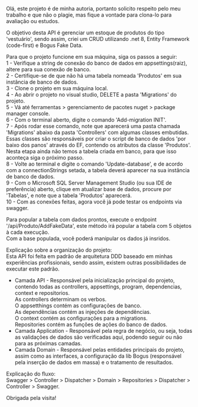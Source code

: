Olá, este projeto é de minha autoria, portanto solicito respeito pelo meu trabalho e que não o plagie,
mas fique a vontade para clona-lo para avaliação ou estudos.    

O objetivo desta API é gerenciar um estoque de produtos do tipo 'vestuário', 
sendo assim, criei um CRUD utilizando .net 8, Entity Framework (code-first) e Bogus Fake Data.       

Para que o projeto funcione em sua máquina, siga os passos a seguir:    
1 - Verifique a string de conexão do banco de dados em appsettings(raiz), altere para sua conexão de banco.  
2 - Certifique-se de que não há uma tabela nomeada 'Produtos' em sua instância de banco de dados.  
3 - Clone o projeto em sua máquina local.  
4 - Ao abrir o projeto no visual studio, DELETE a pasta 'Migrations' do projeto.  
5 - Vá até ferramentas > gerenciamento de pacotes nuget > package manager console.  
6 - Com o terminal aberto, digite o comando 'Add-migration INIT'.  
7 - Após rodar esse comando, note que aparecerá uma pasta chamada 'Migrations' abaixo da pasta 'Controllers' com algumas classes embutidas.
Essas classes são responsáveis por criar o script de banco de dados 'por baixo dos panos' através do EF, contendo os atributos da classe 'Produtos'.
Nesta etapa ainda não temos a tabela criada em banco, para que isso aconteça siga o próximo passo.  
8 - Volte ao terminal e digite o comando 'Update-database', e de acordo com a connectionStrings setada,
a tabela deverá aparecer na sua instância de banco de dados.  
9 - Com o Microsoft SQL Server Management Studio (ou sua IDE de preferência) aberto,
clique em atualizar base de dados, procure por 'Tabelas', e note que a tabela 'Produtos' aparecerá.    
10 - Com as conexões feitas, agora você já pode testar os endpoints via swagger.  

Para popular a tabela com dados prontos, execute o endpoint '/api/Produto/AddFakeData',
este método irá popular a tabela com 5 objetos à cada execução.  
Com a base populada, você poderá manipular os dados já insridos.   

Explicação sobre a organização do projeto:  
Esta API foi feita em padrão de arquitetura DDD baseado em minhas experiências profissionais, sendo assim, existem outras possibilidades de executar este padrão.     
- Camada API - Responsável pela inicialização principal do projeto, contendo todas as controllers, appsettings, program, dependencias, context e repositorios.  
As controllers determinam os verbos.  
O appsetthings contém as configurações de banco.  
As dependências contém as injeções de dependências.  
O context contém as configurações para a migrations.  
Repositories contém as funções de ações do banco de dados.    
- Camada Application - Responsável pela regra de negócio, ou seja, todas as validações de dados são verificadas aqui, podendo seguir ou não para as próximas camadas.    
- Camada Domain - Responsável pelas entidades principais do projeto, assim como as interfaces, a configuração da lib Bogus (responsável pela inserção de dados em massa) e o tratamento de resultados.    

Explicação do fluxo:  
Swagger > Controller > Dispatcher > Domain > Repositories > Dispatcher > Controller > Swagger.  

Obrigada pela visita!  
